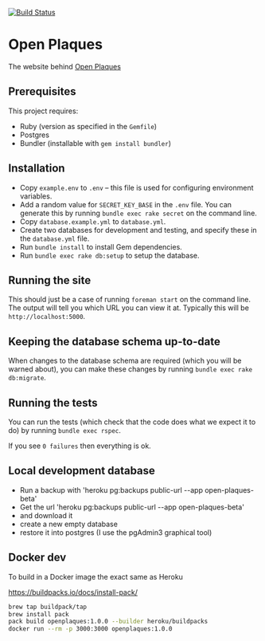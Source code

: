 [![Build Status](https://travis-ci.org/openheritage/open-plaques-3.svg?branch=master)](https://travis-ci.org/openheritage/open-plaques-3)

# Open Plaques

The website behind [Open Plaques](http://openplaques.org)

## Prerequisites

This project requires:

* Ruby (version as specified in the `Gemfile`)
* Postgres
* Bundler (installable with `gem install bundler`)

## Installation

* Copy `example.env` to `.env` – this file is used for configuring environment variables.
* Add a random value for `SECRET_KEY_BASE` in the `.env` file. You can generate this by running
`bundle exec rake secret` on the command line.
* Copy `database.example.yml` to `database.yml`.
* Create two databases for development and testing, and specify these in the `database.yml` file.
* Run `bundle install` to install Gem dependencies.
* Run `bundle exec rake db:setup` to setup the database.

## Running the site

This should just be a case of running `foreman start` on the command line. The output will tell you which URL
you can view it at. Typically this will be `http://localhost:5000`.

## Keeping the database schema up-to-date

When changes to the database schema are required (which you will be warned about), you can make these
changes by running `bundle exec rake db:migrate`.

## Running the tests

You can run the tests (which check that the code does what we expect it to do) by running `bundle exec rspec`.

If you see `0 failures` then everything is ok.

## Local development database

* Run a backup with 'heroku pg:backups public-url --app open-plaques-beta'
* Get the url 'heroku pg:backups public-url --app open-plaques-beta'
* and download it
* create a new empty database
* restore it into postgres (I use the pgAdmin3 graphical tool)

## Docker dev
To build in a Docker image the exact same as Heroku

https://buildpacks.io/docs/install-pack/

```sh
brew tap buildpack/tap
brew install pack
pack build openplaques:1.0.0 --builder heroku/buildpacks
docker run --rm -p 3000:3000 openplaques:1.0.0
```